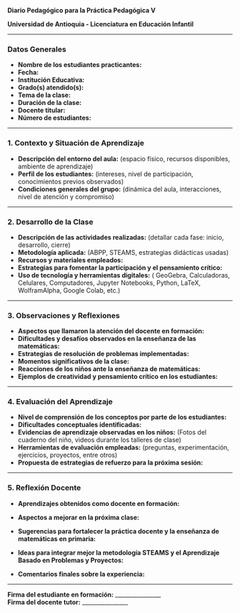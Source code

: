**Diario Pedagógico para la Práctica Pedagógica V**

**Universidad de Antioquia - Licenciatura en Educación Infantil**

---

### **Datos Generales**
- **Nombre de los estudiantes practicantes:**
- **Fecha:**
- **Institución Educativa:**
- **Grado(s) atendido(s):**
- **Tema de la clase:**
- **Duración de la clase:**
- **Docente titular:**
- **Número de estudiantes:**

---

### **1. Contexto y Situación de Aprendizaje**
- **Descripción del entorno del aula:** (espacio físico, recursos disponibles, ambiente de aprendizaje)
- **Perfil de los estudiantes:** (intereses, nivel de participación, conocimientos previos observados)
- **Condiciones generales del grupo:** (dinámica del aula, interacciones, nivel de atención y compromiso)

---

### **2. Desarrollo de la Clase**
- **Descripción de las actividades realizadas:** (detallar cada fase: inicio, desarrollo, cierre)
- **Metodología aplicada:** (ABPP, STEAMS, estrategias didácticas usadas)
- **Recursos y materiales empleados:**
- **Estrategias para fomentar la participación y el pensamiento crítico:**
- **Uso de tecnología y herramientas digitales:** ( GeoGebra, Calculadoras, Celulares, Computadores,
   Jupyter Notebooks, Python, LaTeX, WolframAlpha, Google Colab, etc.)

---

### **3. Observaciones y Reflexiones**
- **Aspectos que llamaron la atención del docente en formación:**
- **Dificultades y desafíos observados en la enseñanza de las matemáticas:**
- **Estrategias de resolución de problemas implementadas:**
- **Momentos significativos de la clase:**
- **Reacciones de los niños ante la enseñanza de matemáticas:**
- **Ejemplos de creatividad y pensamiento crítico en los estudiantes:**

---

### **4. Evaluación del Aprendizaje**
- **Nivel de comprensión de los conceptos por parte de los estudiantes:**
- **Dificultades conceptuales identificadas:**
- **Evidencias de aprendizaje observadas en los niños:** (Fotos del cuaderno del niño, videos durante los talleres de clase)
- **Herramientas de evaluación empleadas:** (preguntas, experimentación, ejercicios, proyectos, entre otros)
- **Propuesta de estrategias de refuerzo para la próxima sesión:**

---

### **5. Reflexión Docente**
- **Aprendizajes obtenidos como docente en formación:**
  
- **Aspectos a mejorar en la próxima clase:**
  
- **Sugerencias para fortalecer la práctica docente y la enseñanza de matemáticas en primaria:**
  
- **Ideas para integrar mejor la metodología STEAMS y el Aprendizaje Basado en Problemas y Proyectos:**
  
- **Comentarios finales sobre la experiencia:**

---

**Firma del estudiante en formación:** ________________  
**Firma del docente tutor:** ________________

